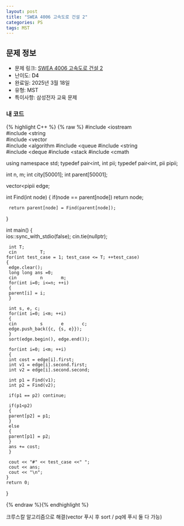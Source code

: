 ```yaml
---
layout: post
title: "SWEA 4006 고속도로 건설 2"
categories: PS
tags: MST
---
```


## 문제 정보
- 문제 링크: [SWEA 4006 고속도로 건설 2](https://swexpertacademy.com/main/learn/course/lectureProblemViewer.do)
- 난이도: <span style="color:#000000">D4</span>
- 완료일: 2025년 3월 18일
- 유형: MST
- 특이사항: 삼성전자 교육 문제

### 내 코드

{% highlight C++ %} {% raw %}
#include <iostream	
#include <string	
#include <vector	
#include <algorithm	
#include <queue	
#include <string	
#include <deque	
#include <stack	
#include <cmath	

using namespace std;
typedef pair<int, int	 pii;
typedef pair<int, pii	 pipii;

int n, m;
int city[50001];
int parent[50001];

vector<pipii	 edge;

int Find(int node)
{
	 if(node == parent[node]) return node;

	 return parent[node] = Find(parent[node]);
}

int main()
{   
	 ios::sync_with_stdio(false);
	 cin.tie(nullptr);

	 int T;
	 cin 		 T;
	for(int test_case = 1; test_case <= T; ++test_case)
	{
	 edge.clear();
	 long long ans =0;
	 cin 		 n 		 m;
	 for(int i=0; i<=n; ++i)
	 {
	 parent[i] = i;
	 }

	 int s, e, c;
	 for(int i=0; i<m; ++i)
	 {
	 cin 		 s 		 e 		 c;
	 edge.push_back({c, {s, e}});
	 }
	 sort(edge.begin(), edge.end());

	 for(int i=0; i<m; ++i)
	 {
	 int cost = edge[i].first;
	 int v1 = edge[i].second.first;
	 int v2 = edge[i].second.second;

	 int p1 = Find(v1);
	 int p2 = Find(v2);

	 if(p1 == p2) continue;

	 if(p1<p2)
	 {
	 parent[p2] = p1;
	 }
	 else
	 {
	 parent[p1] = p2;
	 }
	 ans += cost;
	 }

	 cout << "#" << test_case <<" ";
	 cout << ans;
	 cout << "\n";
	}
	return 0;
}

{% endraw %}{% endhighlight %}

크루스칼 알고리즘으로 해결(vector 푸시 후 sort / pq에 푸시 둘 다 가능)
